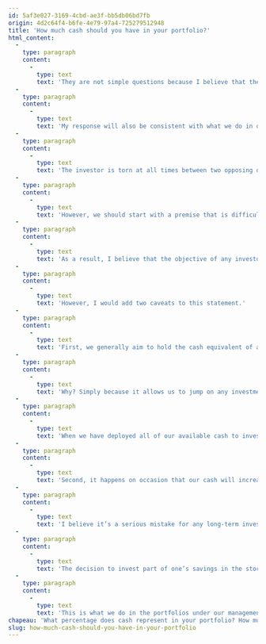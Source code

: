 ```yaml
---
id: 5af3e027-3169-4cbd-ae3f-bb5db06bd7fb
origin: 4d2c64f4-b6fe-4e79-97a4-725279512948
title: 'How much cash should you have in your portfolio?'
html_content:
  -
    type: paragraph
    content:
      -
        type: text
        text: 'They are not simple questions because I believe that the answer should vary according to each investor’s profile. However, I will try to answer for the long-term investor, one who has an investment horizon of 10 years or more. And who is able to tolerate the inevitable corrections that occur from time to time on the stock markets.'
  -
    type: paragraph
    content:
      -
        type: text
        text: 'My response will also be consistent with what we do in our portfolio management at COTE 100 – anything else would have been bizarre.'
  -
    type: paragraph
    content:
      -
        type: text
        text: 'The investor is torn at all times between two opposing desires: that of fully participating in the rise of the markets and the desire to protect themselves from any possible correction. Unfortunately, it is difficult, if not impossible, to play both hands at the same time.'
  -
    type: paragraph
    content:
      -
        type: text
        text: 'However, we should start with a premise that is difficult to argue: the stock markets are very rewarding in the long term, even if they regularly suffer significant setbacks. The annual compound return of the S&P 500 since 1927 is 9.7%.'
  -
    type: paragraph
    content:
      -
        type: text
        text: 'As a result, I believe that the objective of any investor is to be fully invested at all times.'
  -
    type: paragraph
    content:
      -
        type: text
        text: 'However, I would add two caveats to this statement.'
  -
    type: paragraph
    content:
      -
        type: text
        text: 'First, we generally aim to hold the cash equivalent of a position almost at all times in our managed portfolios.'
  -
    type: paragraph
    content:
      -
        type: text
        text: 'Why? Simply because it allows us to jump on any investment opportunity that may arise without being forced to sell something else. Sometimes, opportunities arise during general market corrections and it can be difficult to sell a security that has suffered a correction in order to buy another.'
  -
    type: paragraph
    content:
      -
        type: text
        text: 'When we have deployed all of our available cash to invest in an opportunity, we work to rebuild our cash position in the weeks that follow.'
  -
    type: paragraph
    content:
      -
        type: text
        text: 'Second, it happens on occasion that our cash will increase somewhat above the equivalent of an investment position. This happens when markets become relatively expensive and deals become scarce. Don’t get me wrong, it’s not because we want to increase our cash, but rather because we can’t find attractive investment opportunities. This is somewhat the case now. The fact remains that our objective is constantly to find securities that meet our quality and valuation requirements in order to invest all of our cash.'
  -
    type: paragraph
    content:
      -
        type: text
        text: 'I believe it’s a serious mistake for any long-term investor to have substantial cash in his portfolio, which would represent, say, more than 10% of his portfolio. Given that he is getting an anemic interest return on this cash, his objective should be to invest it in securities.'
  -
    type: paragraph
    content:
      -
        type: text
        text: 'The decision to invest part of one’s savings in the stock market should be a commitment for the very long term. Therefore, what we commit to investing in the stock market should remain invested at all times, for many years, without interruption. I recommend always keeping a little cash (the equivalent of one position), but never more than two positions.'
  -
    type: paragraph
    content:
      -
        type: text
        text: 'This is what we do in the portfolios under our management and this is what I would recommend to long term investors.'
chapeau: 'What percentage does cash represent in your portfolio? How much should you hold? These are questions that I often hear from investors.'
slug: how-much-cash-should-you-have-in-your-portfolio
---
```

